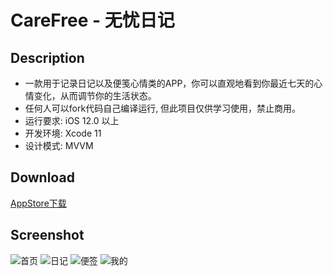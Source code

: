 # CareFree - 无忧日记
## Description
- 一款用于记录日记以及便笺心情类的APP，你可以直观地看到你最近七天的心情变化，从而调节你的生活状态。
- 任何人可以fork代码自己编译运行, 但此项目仅供学习使用，禁止商用。
- 运行要求:  iOS 12.0 以上
- 开发环境:  Xcode 11
- 设计模式:  MVVM

## Download
[AppStore下载](https://apps.apple.com/cn/app/%E6%97%A0%E5%BF%A7%E6%97%A5%E8%AE%B0-%E8%AE%B0%E5%BD%95%E7%94%9F%E6%B4%BB-%E6%97%A0%E5%BF%A7%E6%97%A0%E8%99%91/id1513785294)
## Screenshot
![首页](https://github.com/zhangchione/ZCImageSpec/blob/master/home.png)
![日记](https://github.com/zhangchione/ZCImageSpec/blob/master/diary.png)
![便签](https://github.com/zhangchione/ZCImageSpec/blob/master/note.png)
![我的](https://github.com/zhangchione/ZCImageSpec/blob/master/mine.png)
